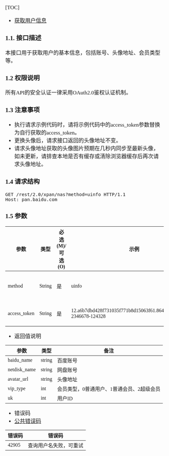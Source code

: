 <span  style="font-family: Simsun,serif; font-size: 17px; ">

[TOC]

- [获取用户信息](https://pan.baidu.com/union/doc/pksg0s9ns)

### 1.1. 接口描述

本接口用于获取用户的基本信息，包括账号、头像地址、会员类型等。

### 1.2 权限说明

所有API的安全认证一律采用OAuth2.0鉴权认证机制。

### 1.3 注意事项

- 执行请求示例代码时，请将示例代码中的access_token参数替换为自行获取的access_token。
- 更换头像后，请求接口返回的头像地址不变。
- 请求头像地址获取的头像图片预期在几秒内同步至最新头像，如未更新，请排查本地是否有缓存或清除浏览器缓存后再次请求头像地址。

### 1.4 请求结构

~~~
GET /rest/2.0/xpan/nas?method=uinfo HTTP/1.1
Host: pan.baidu.com
~~~

### 1.5 参数

| 参数           | 类型     | 必选(M)/可选(O) | 示例                                                                  | 参数位置  | 描述          |
|--------------|--------|-------------|---------------------------------------------------------------------|-------|-------------|
| method       | String | 是           | uinfo                                                               | URL参数 | 本接口固定为uinfo |
| access_token | String | 是           | 12.a6b7dbd428f731035f771b8d15063f61.86400.1292922000-2346678-124328 | URL参数 | 接口鉴权参数      |

- 返回值说明

| 参数           | 类型     | 备注                     |
|--------------|--------|------------------------|
| baidu_name   | string | 百度账号                   |
| netdisk_name | string | 网盘账号                   |
| avatar_url   | string | 头像地址                   |
| vip_type     | int    | 会员类型，0普通用户、1普通会员、2超级会员 |
| uk           | int    | 用户ID                   |

- 错误码
- [公共错误码](https://pan.baidu.com/union/doc/okumlx17r)

| 错误码   | 错误码         |
|-------|-------------|
| 42905 | 查询用户名失败，可重试 |

</span>